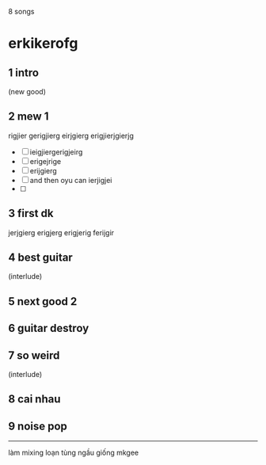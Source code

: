 8 songs

# erkikerofg
## 1 intro
(new good)
## 2 mew 1
rigjier
gerigjierg
eirjgierg
erigjierjgierjg
- [ ] ieigjiergerigjeirg
- [ ] erigejrige
- [ ] erijgierg
- [ ] and then oyu can ierjigjei
- [ ] 
## 3 first dk
jerjgierg
erigjerg
erigjerig
ferijgir
## 4 best guitar
(interlude)
## 5 next good 2
## 6 guitar destroy
## 7 so weird
(interlude)
## 8 cai nhau
## 9 noise pop

---
làm mixing loạn tùng ngầu giống mkgee
